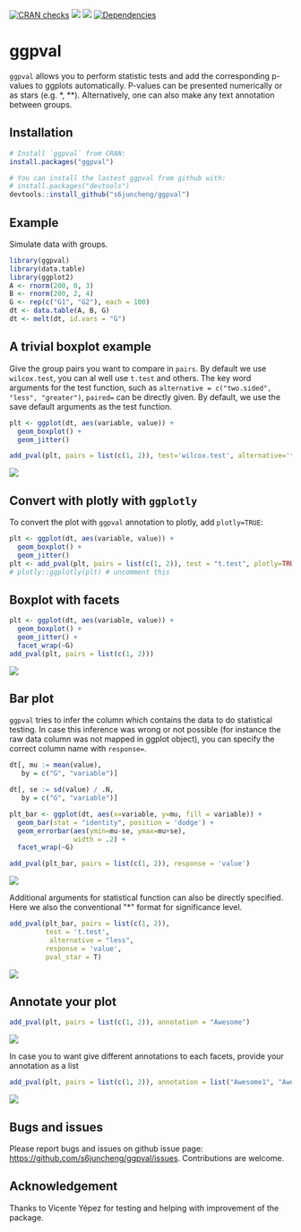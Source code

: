 <!-- badges: start --> 
[![CRAN checks](https://cranchecks.info/badges/summary/ggpval)](https://cran.r-project.org/web/checks/check_results_ggpval.html)
[![](http://cranlogs.r-pkg.org/badges/last-month/ggpval?color=green)](https://cran.r-project.org/package=ggpval)
[![](https://www.r-pkg.org/badges/version/ggpval?color=green)](https://cran.r-project.org/package=ggpval)
[![Dependencies](https://tinyverse.netlify.com/badge/ggpval)](https://cran.r-project.org/package=ggpval)
<!-- badges: end -->

<!-- README.md is generated from README.Rmd. Please edit that file -->

ggpval
======

`ggpval` allows you to perform statistic tests and add the corresponding
p-values to ggplots automatically. P-values can be presented numerically
or as stars (e.g. \*, \*\*). Alternatively, one can also make any text
annotation between groups.

Installation
------------

``` r
# Install `ggpval` from CRAN:
install.packages("ggpval")

# You can install the lastest ggpval from github with:
# install.packages("devtools")
devtools::install_github("s6juncheng/ggpval")
```

Example
-------

Simulate data with groups.

``` r
library(ggpval)
library(data.table)
library(ggplot2)
A <- rnorm(200, 0, 3)
B <- rnorm(200, 2, 4)
G <- rep(c("G1", "G2"), each = 100)
dt <- data.table(A, B, G)
dt <- melt(dt, id.vars = "G")
```

A trivial boxplot example
-------------------------

Give the group pairs you want to compare in `pairs`. By default we use `wilcox.test`, you can al well use `t.test` and others. The key word arguments for the test function, such as `alternative = c("two.sided", "less", "greater")`, `paired=` can be directly given. By default, we use the save default arguments as the test function.

``` r
plt <- ggplot(dt, aes(variable, value)) +
  geom_boxplot() +
  geom_jitter()

add_pval(plt, pairs = list(c(1, 2)), test='wilcox.test', alternative='two.sided')
```

![](man/figures/unnamed-chunk-3-1.png)

Convert with plotly with `ggplotly`
-------------------

To convert the plot with `ggpval` annotation to plotly, add `plotly=TRUE`:

```r
plt <- ggplot(dt, aes(variable, value)) +
  geom_boxplot() +
  geom_jitter()
plt <- add_pval(plt, pairs = list(c(1, 2)), test = "t.test", plotly=TRUE)
# plotly::ggplotly(plt) # uncomment this
```

Boxplot with facets
-------------------

``` r
plt <- ggplot(dt, aes(variable, value)) +
  geom_boxplot() +
  geom_jitter() +
  facet_wrap(~G)
add_pval(plt, pairs = list(c(1, 2)))
```

![](man/figures/unnamed-chunk-4-1.png)

Bar plot
--------

`ggpval` tries to infer the column which contains the data to do
statistical testing. In case this inference was wrong or not possible
(for instance the raw data column was not mapped in ggplot object), you
can specify the correct column name with `response=`.

``` r
dt[, mu := mean(value),
   by = c("G", "variable")]

dt[, se := sd(value) / .N,
   by = c("G", "variable")]

plt_bar <- ggplot(dt, aes(x=variable, y=mu, fill = variable)) +
  geom_bar(stat = "identity", position = 'dodge') +
  geom_errorbar(aes(ymin=mu-se, ymax=mu+se),
                width = .2) +
  facet_wrap(~G)

add_pval(plt_bar, pairs = list(c(1, 2)), response = 'value')
```

![](man/figures/unnamed-chunk-5-1.png)

Additional arguments for statistical function can also be directly
specified. Here we also the conventional "\*" format for significance
level.

``` r
add_pval(plt_bar, pairs = list(c(1, 2)), 
         test = 't.test',
          alternative = "less",
         response = 'value',
         pval_star = T)
```

![](man/figures/unnamed-chunk-6-1.png)

Annotate your plot
------------------

``` r
add_pval(plt, pairs = list(c(1, 2)), annotation = "Awesome")
```

![](man/figures/unnamed-chunk-7-1.png)

In case you to want give different annotations to each facets, provide
your annotation as a list

``` r
add_pval(plt, pairs = list(c(1, 2)), annotation = list("Awesome1", "Awesome2"))
```

![](man/figures/unnamed-chunk-8-1.png)

Bugs and issues
---------------

Please report bugs and issues on github issue page:
<a href="https://github.com/s6juncheng/ggpval/issues" class="uri">https://github.com/s6juncheng/ggpval/issues</a>.
Contributions are welcome.

Acknowledgement
---------------

Thanks to Vicente Yépez for testing and helping with improvement of the
package.
